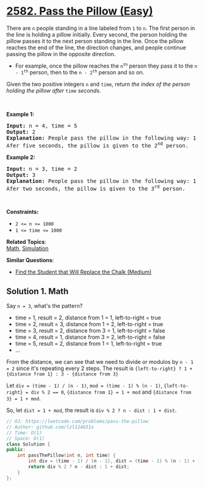 # [2582. Pass the Pillow (Easy)](https://leetcode.com/problems/pass-the-pillow)

<p>There are <code>n</code> people standing in a line labeled from <code>1</code> to <code>n</code>. The first person in the line is holding a pillow initially. Every second, the person holding the pillow passes it to the next person standing in the line. Once the pillow reaches the end of the line, the direction changes, and people continue passing the pillow in the opposite direction.</p>

<ul>
	<li>For example, once the pillow reaches the <code>n<sup>th</sup></code> person they pass it to the <code>n - 1<sup>th</sup></code> person, then to the <code>n - 2<sup>th</sup></code> person and so on.</li>
</ul>

<p>Given the two positive integers <code>n</code> and <code>time</code>, return <em>the index of the person holding the pillow after </em><code>time</code><em> seconds</em>.</p>
<p>&nbsp;</p>
<p><strong class="example">Example 1:</strong></p>

<pre><strong>Input:</strong> n = 4, time = 5
<strong>Output:</strong> 2
<strong>Explanation:</strong> People pass the pillow in the following way: 1 -&gt; 2 -&gt; 3 -&gt; 4 -&gt; 3 -&gt; 2.
Afer five seconds, the pillow is given to the 2<sup>nd</sup> person.
</pre>

<p><strong class="example">Example 2:</strong></p>

<pre><strong>Input:</strong> n = 3, time = 2
<strong>Output:</strong> 3
<strong>Explanation:</strong> People pass the pillow in the following way: 1 -&gt; 2 -&gt; 3.
Afer two seconds, the pillow is given to the 3<sup>r</sup><sup>d</sup> person.
</pre>

<p>&nbsp;</p>
<p><strong>Constraints:</strong></p>

<ul>
	<li><code>2 &lt;= n &lt;= 1000</code></li>
	<li><code>1 &lt;= time &lt;= 1000</code></li>
</ul>


**Related Topics**:  
[Math](https://leetcode.com/tag/math/), [Simulation](https://leetcode.com/tag/simulation/)

**Similar Questions**:
* [Find the Student that Will Replace the Chalk (Medium)](https://leetcode.com/problems/find-the-student-that-will-replace-the-chalk/)

## Solution 1. Math

Say `n = 3`, what's the pattern?

* time = 1, result = 2, distance from 1 = 1, left-to-right = true
* time = 2, result = 3, distance from 1 = 2, left-to-right = true
* time = 3, result = 2, distance from 3 = 1, left-to-right = false
* time = 4, result = 1, distance from 3 = 2, left-to-right = false
* time = 5, result = 2, distance from 1 = 1, left-to-right = true
* ...

From the distance, we can see that we need to divide or modulos by `n - 1 = 2` since it's repeating every 2 steps. The result is `{left-to-right} ? 1 + {distance from 1} : 3 - {distance from 3}`

Let `div = (time - 1) / (n - 1)`, `mod = (time - 1) % (n - 1)`, `{left-to-right} = div % 2 == 0`, `{distance from 1} = 1 + mod` and `{distance from 3} = 1 + mod`. 

So, let `dist = 1 + mod`, the result is `div % 2 ? n - dist : 1 + dist`.

```cpp
// OJ: https://leetcode.com/problems/pass-the-pillow
// Author: github.com/lzl124631x
// Time: O(1)
// Space: O(1)
class Solution {
public:
    int passThePillow(int n, int time) {
        int div = (time - 1) / (n - 1), dist = (time - 1) % (n - 1) + 1;
        return div % 2 ? n - dist : 1 + dist;
    }
};
```